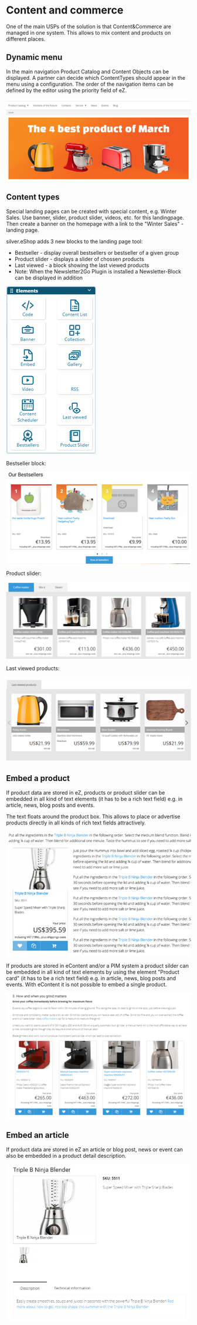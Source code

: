 # Content and commerce

One of the main USPs of the solution is that Content\&Commerce are managed in one system. This allows to mix content and products on different places.

## Dynamic menu

In the main navigation Product Catalog and Content Objects can be displayed. A partner can decide which ContentTypes should appear in the menu using a configuration. The order of the navigation items can be defined by the editor using the priority field of eZ.

![Dynamic menu](img/Dynamic_menu.png)

## Content types

Special landing pages can be created with special content, e.g. Winter Sales. Use banner, slider, product slider, videos, etc. for this landingpage. Then create a banner on the homepage with a link to the "Winter Sales" - landing page. 

silver.eShop adds 3 new blocks to the landing page tool:

- Bestseller - display overall bestsellers or bestseller of a given group
- Product slider - displays a slider of chossen products
- Last viewed - a block showing the last viewed products
- Note: When the Newsletter2Go Plugin is installed a Newsletter-Block can be displayed in addition

![Elements](img/Elements.png)

Bestseller block:

![Bestseller block](img/image2018-4-4_20-19-45.png)

Product slider:

![Product slider](img/Product_slider.png)

Last viewed products:

![Last viewed products](img/Last_viewed_products.png)

## Embed a product

If product data are stored in eZ, products or product slider can be embedded in all kind of text elements (it has to be a rich text field) e.g. in article, news, blog posts and events. 

The text floats around the product box. This allows to place or advertise products directly in all kinds of rich text fields attractively.

![](img/image2018-7-11_19-44-51.png)

If products are stored in eContent and/or a PIM system a product silder can be embedded in all kind of text elements by using the element "Product card" (it has to be a rich text field) e.g. in article, news, blog posts and events. With eContent it is not possible to embed a single product.

![](img/Productslider_inText.png)

## Embed an article

If product data are stored in eZ an article or blog post, news or event can also be embedded in a product detail description.

![](img/embed_article.png)
